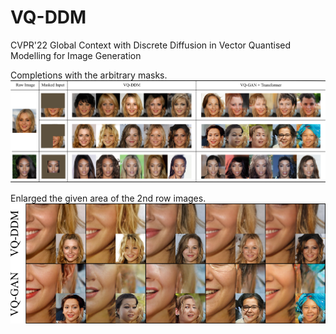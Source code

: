 # VQ-DDM
CVPR'22 Global Context with Discrete Diffusion in Vector Quantised Modelling for Image Generation

Completions with the arbitrary masks.
![image](https://github.com/anonymrelease/VQ-DDM/blob/main/gb.png)

Enlarged the given area of the 2nd row images.
![image](https://github.com/anonymrelease/VQ-DDM/blob/main/880.png)
